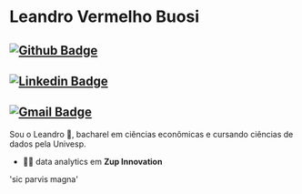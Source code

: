 # Leandro Vermelho Buosi

[![Github Badge](https://img.shields.io/badge/-Github-000?style=flat-square&logo=Github&logoColor=white&link=https://github.com/whatshall)](https://github.com/whatshall)
-
[![Linkedin Badge](https://img.shields.io/badge/-LinkedIn-blue?style=flat-square&logo=Linkedin&logoColor=white&link=https://www.linkedin.com/in/lebuosi/)](https://www.linkedin.com/in/lebuosi/)
-
[![Gmail Badge](https://img.shields.io/badge/-Gmail-c14438?style=flat-square&logo=Gmail&logoColor=white&link=mailto:leandrovermelhobuosi@gmail.com)](mailto:leandrovermelhobuosi@gmail.com)
-
Sou o Leandro 👋, 
bacharel em ciências econômicas e cursando ciências de dados pela Univesp.

- :office_worker: data analytics em **Zup Innovation**

'sic parvis magna'
<!--
